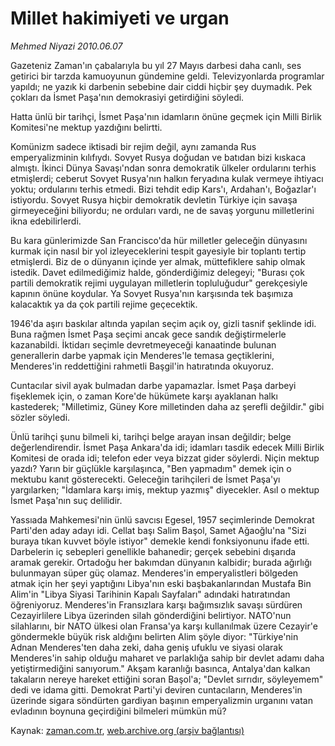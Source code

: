 # Millet hakimiyeti ve urgan

*Mehmed Niyazi 2010.06.07*

<td class="columnist-detail">
<p>Gazeteniz Zaman'ın çabalarıyla bu yıl 27 Mayıs darbesi daha canlı, ses getirici bir tarzda kamuoyunun gündemine geldi. Televizyonlarda programlar yapıldı; ne yazık ki darbenin sebebine dair ciddi hiçbir şey duymadık. Pek çokları da İsmet Paşa'nın demokrasiyi getirdiğini söyledi.</p>
<p>
<div id="haberMetinDiv">
<p>Hatta ünlü bir tarihçi, İsmet Paşa'nın idamların önüne geçmek için Milli Birlik Komitesi'ne mektup yazdığını belirtti.
<p> Komünizm sadece iktisadi bir rejim değil, aynı zamanda Rus emperyalizminin kılıfıydı. Sovyet Rusya doğudan ve batıdan bizi kıskaca almıştı. İkinci Dünya Savaşı'ndan sonra demokratik ülkeler ordularını terhis etmişlerdi; ceberut Sovyet Rusya'nın halkın feryadına kulak vermeye ihtiyacı yoktu; ordularını terhis etmedi. Bizi tehdit edip Kars'ı, Ardahan'ı, Boğazlar'ı istiyordu. Sovyet Rusya hiçbir demokratik devletin Türkiye için savaşa girmeyeceğini biliyordu; ne orduları vardı, ne de savaş yorgunu milletlerini ikna edebilirlerdi.
<p> Bu kara günlerimizde San Francisco'da hür milletler geleceğin dünyasını kurmak için nasıl bir yol izleyeceklerini tespit gayesiyle bir toplantı tertip etmişlerdi. Biz de o dünyanın içinde yer almak, müttefiklere sahip olmak istedik. Davet edilmediğimiz halde, gönderdiğimiz delegeyi; "Burası çok partili demokratik rejimi uygulayan milletlerin topluluğudur" gerekçesiyle kapının önüne koydular. Ya Sovyet Rusya'nın karşısında tek başımıza kalacaktık ya da çok partili rejime geçecektik.
<p> 1946'da aşırı baskılar altında yapılan seçim açık oy, gizli tasnif şeklinde idi. Buna rağmen İsmet Paşa seçimi ancak gece sandık değiştirmelerle kazanabildi. İktidarı seçimle devretmeyeceği kanaatinde bulunan generallerin darbe yapmak için Menderes'le temasa geçtiklerini, Menderes'in reddettiğini rahmetli Başgil'in hatıratında okuyoruz.
<p> Cuntacılar sivil ayak bulmadan darbe yapamazlar. İsmet Paşa darbeyi fişeklemek için, o zaman Kore'de hükümete karşı ayaklanan halkı kastederek; "Milletimiz, Güney Kore milletinden daha az şerefli değildir." gibi sözler söyledi.
<p> Ünlü tarihçi şunu bilmeli ki, tarihçi belge arayan insan değildir; belge değerlendirendir. İsmet Paşa Ankara'da idi; idamları tasdik edecek Milli Birlik Komitesi de orada idi; telefon eder veya bizzat gider söylerdi. Niçin mektup yazdı? Yarın bir güçlükle karşılaşınca, "Ben yapmadım" demek için o mektubu kanıt gösterecekti. Geleceğin tarihçileri de İsmet Paşa'yı yargılarken; "İdamlara karşı imiş, mektup yazmış" diyecekler. Asıl o mektup İsmet Paşa'nın suç delilidir.
<p> Yassıada Mahkemesi'nin ünlü savcısı Egesel, 1957 seçimlerinde Demokrat Parti'den aday adayı idi. Cellat başı Salim Başol, Samet Ağaoğlu'na "Sizi buraya tıkan kuvvet böyle istiyor" demekle kendi fonksiyonunu ifade etti. Darbelerin iç sebepleri genellikle bahanedir; gerçek sebebini dışarıda aramak gerekir. Ortadoğu her bakımdan dünyanın kalbidir; burada ağırlığı bulunmayan süper güç olamaz. Menderes'in emperyalistleri bölgeden atmak için her şeyi yaptığını Libya'nın eski başbakanlarından Mustafa Bin Alim'in "Libya Siyasi Tarihinin Kapalı Sayfaları" adındaki hatıratından öğreniyoruz. Menderes'in Fransızlara karşı bağımsızlık savaşı sürdüren Cezayirlilere Libya üzerinden silah gönderdiğini belirtiyor. NATO'nun silahlarını, bir NATO ülkesi olan Fransa'ya karşı kullanılmak üzere Cezayir'e göndermekle büyük risk aldığını belirten Alim şöyle diyor: "Türkiye'nin Adnan Menderes'ten daha zeki, daha geniş ufuklu ve siyasi olarak Menderes'in sahip olduğu maharet ve parlaklığa sahip bir devlet adamı daha yetiştirmediğini sanıyorum." Akşam karanlığı basınca, Antalya'dan kalkan takaların nereye hareket ettiğini soran Başol'a; "Devlet sırrıdır, söyleyemem" dedi ve idama gitti. Demokrat Parti'yi deviren cuntacıların, Menderes'in üzerinde sigara söndürten gardiyan başının emperyalizmin urganını vatan evladının boynuna geçirdiğini bilmeleri mümkün mü? </p></p></p></p></p></p></p></div>
</p>
<a href="http://web.archive.org/web/20101225015207/mailto:m.niyazi@zaman.com.tr">
</a></td>

Kaynak: [zaman.com.tr](http://zaman.com.tr/yazar.do?yazino=992517), [web.archive.org (arşiv bağlantısı)](http://web.archive.org/web/20101225015207/http://zaman.com.tr/yazar.do?yazino=992517)
